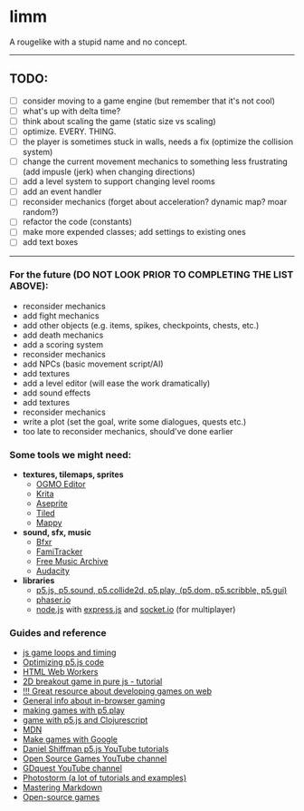 # limm
A rougelike with a stupid name and no concept.

---

## TODO:
  - [ ] consider moving to a game engine (but remember that it's not cool)
  - [ ] what's up with delta time?
  - [ ] think about scaling the game (static size vs scaling)
  - [ ] optimize. EVERY. THING.
  - [ ] the player is sometimes stuck in walls, needs a fix (optimize the collision system)
  - [ ] change the current movement mechanics to something less frustrating (add impusle (jerk) when changing directions)
  - [ ] add a level system to support changing level rooms
  - [ ] add an event handler
  - [ ] reconsider mechanics (forget about acceleration? dynamic map? moar random?)
  - [ ] refactor the code (constants)
  - [ ] make more expended classes; add settings to existing ones
  - [ ] add text boxes

---

### For the future (DO NOT LOOK PRIOR TO COMPLETING THE LIST ABOVE):
  * reconsider mechanics
  * add fight mechanics
  * add other objects (e.g. items, spikes, checkpoints, chests, etc.)
  * add death mechanics
  * add a scoring system
  * reconsider mechanics
  * add NPCs (basic movement script/AI)
  * add textures
  * add a level editor (will ease the work dramatically)
  * add sound effects
  * add textures
  * reconsider mechanics
  * write a plot (set the goal, write some dialogues, quests etc.)
  * too late to reconsider mechanics, should've done earlier


### Some tools we might need:
  * __textures, tilemaps, sprites__
    * [OGMO Editor](http://www.ogmoeditor.com/)
    * [Krita](https://krita.org/en/)
    * [Aseprite](https://www.aseprite.org/)
    * [Tiled](http://www.mapeditor.org/download.html)
    * [Mappy](http://tilemap.co.uk/mappy.php)
  * __sound, sfx, music__
    * [Bfxr](http://www.bfxr.net/)
    * [FamiTracker](http://famitracker.com/)
    * [Free Music Archive](http://freemusicarchive.org/)
    * [Audacity](http://www.audacityteam.org/)
  * __libraries__
    * [p5.js, p5.sound, p5.collide2d, p5.play, (p5.dom, p5.scribble, p5.gui)](https://p5js.org/libraries/)
    * [phaser.io](http://phaser.io/)
    * [node.js](https://nodejs.org/en/) with [express.js](http://expressjs.com/) and [socket.io](http://socket.io/) (for multiplayer)

### Guides and reference
  * [js game loops and timing](https://www.isaacsukin.com/news/2015/01/detailed-explanation-javascript-game-loops-and-timing#choosing-timestep)
  * [Optimizing p5.js code](https://github.com/processing/p5.js/wiki/Optimizing-p5.js-Code-for-Performance)
  * [HTML Web Workers](http://www.w3schools.com/html/html5_webworkers.asp)
  * [2D breakout game in pure js - tutorial](https://developer.mozilla.org/en-US/docs/Games/Tutorials/2D_Breakout_game_pure_JavaScript)
  * [!!! Great resource about developing games on web](https://developer.mozilla.org/en-US/docs/Games)
  * [General info about in-browser gaming](http://www.openwebgames.com/)
  * [making games with p5.play](http://creative-coding.decontextualize.com/making-games-with-p5-play/)
  * [game with p5.js and Clojurescript](https://www.buildfunthings.com/create-a-game-with-p5-js-and-clojurescript/)
  * [MDN](https://developer.mozilla.org/en-US/)
  * [Make games with Google](https://developers.google.com/games/)
  * [Daniel Shiffman p5.js YouTube tutorials](https://www.youtube.com/user/shiffman/playlists?view=50&sort=dd&shelf_id=14)
  * [Open Source Games YouTube channel](https://www.youtube.com/channel/UCaoiUeZllBKcQlNi5DREjYg)
  * [GDquest YouTube channel](https://www.youtube.com/channel/UCxboW7x0jZqFdvMdCFKTMsQ/featured)
  * [Photostorm (a lot of tutorials and examples)](photonstorm.com/)
  * [Mastering Markdown](https://guides.github.com/features/mastering-markdown/)
  * [Open-source games](https://github.com/leereilly/games)
